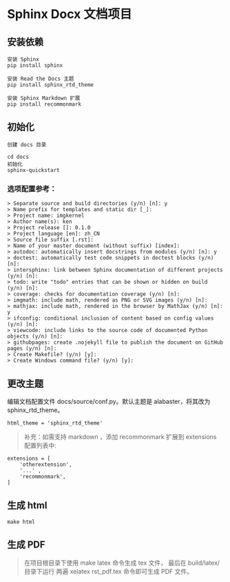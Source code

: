 # Sphinx Docx 文档项目

## 安装依赖
```
安装 Sphinx
pip install sphinx

安装 Read the Docs 主题
pip install sphinx_rtd_theme

安装 Sphinx Markdown 扩展
pip install recommonmark
```

## 初始化
```
创建 docs 目录

cd docs
初始化
sphinx-quickstart
```
### 选项配置参考：
```
> Separate source and build directories (y/n) [n]: y
> Name prefix for templates and static dir [_]:
> Project name: imgkernel
> Author name(s): ken
> Project release []: 0.1.0
> Project language [en]: zh_CN
> Source file suffix [.rst]:
> Name of your master document (without suffix) [index]:
> autodoc: automatically insert docstrings from modules (y/n) [n]: y
> doctest: automatically test code snippets in doctest blocks (y/n) [n]:
> intersphinx: link between Sphinx documentation of different projects (y/n) [n]:
> todo: write "todo" entries that can be shown or hidden on build (y/n) [n]:
> coverage: checks for documentation coverage (y/n) [n]:
> imgmath: include math, rendered as PNG or SVG images (y/n) [n]:
> mathjax: include math, rendered in the browser by MathJax (y/n) [n]: y
> ifconfig: conditional inclusion of content based on config values (y/n) [n]:
> viewcode: include links to the source code of documented Python objects (y/n) [n]:
> githubpages: create .nojekyll file to publish the document on GitHub pages (y/n) [n]:
> Create Makefile? (y/n) [y]:
> Create Windows command file? (y/n) [y]:
```
## 更改主题
编辑文档配置文件 docs/source/conf.py。默认主题是 alabaster，将其改为 sphinx_rtd_theme。
```
html_theme = 'sphinx_rtd_theme'
```

> 补充：如需支持 markdown ，添加 recommonmark 扩展到 extensions 配置列表中:
```
extensions = [
    'otherextension',
    '...' ,
    'recommonmark',
]
```

## 生成 html
```
make html
```

## 生成 PDF
> 在项目根目录下使用 make latex 命令生成 tex 文件， 最后在 build/latex/ 目录下运行 两遍 xelatex rst_pdf.tex 命令即可生成 PDF 文件。